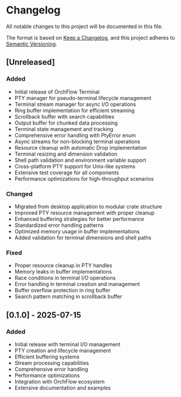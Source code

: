 # Changelog

All notable changes to this project will be documented in this file.

The format is based on [Keep a Changelog](https://keepachangelog.com/en/1.0.0/),
and this project adheres to [Semantic Versioning](https://semver.org/spec/v2.0.0.html).

## [Unreleased]

### Added
- Initial release of OrchFlow Terminal
- PTY manager for pseudo-terminal lifecycle management
- Terminal stream manager for async I/O operations
- Ring buffer implementation for efficient streaming
- Scrollback buffer with search capabilities
- Output buffer for chunked data processing
- Terminal state management and tracking
- Comprehensive error handling with PtyError enum
- Async streams for non-blocking terminal operations
- Resource cleanup with automatic Drop implementation
- Terminal resizing and dimension validation
- Shell path validation and environment variable support
- Cross-platform PTY support for Unix-like systems
- Extensive test coverage for all components
- Performance optimizations for high-throughput scenarios

### Changed
- Migrated from desktop application to modular crate structure
- Improved PTY resource management with proper cleanup
- Enhanced buffering strategies for better performance
- Standardized error handling patterns
- Optimized memory usage in buffer implementations
- Added validation for terminal dimensions and shell paths

### Fixed
- Proper resource cleanup in PTY handles
- Memory leaks in buffer implementations
- Race conditions in terminal I/O operations
- Error handling in terminal creation and management
- Buffer overflow protection in ring buffer
- Search pattern matching in scrollback buffer

## [0.1.0] - 2025-07-15

### Added
- Initial release with terminal I/O management
- PTY creation and lifecycle management
- Efficient buffering systems
- Stream processing capabilities
- Comprehensive error handling
- Performance optimizations
- Integration with OrchFlow ecosystem
- Extensive documentation and examples